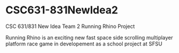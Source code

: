 
# CSC631-831NewIdea2
CSC 631/831 New Idea Team 2 Running Rhino Project

Running Rhino is an exciting new fast space side scrolling multiplayer platform race game in developement as a school project at SFSU